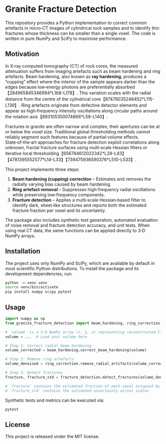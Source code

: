 # Granite Fracture Detection

This repository provides a Python implementation to correct common artefacts in micro‑CT images of cylindrical rock samples and to identify thin fractures whose thickness can be smaller than a single voxel.  The code is written in pure NumPy and SciPy to maximise performance.

## Motivation

In X‑ray computed tomography (CT) of rock cores, the measured attenuation suffers from imaging artefacts such as beam hardening and ring artefacts.  Beam hardening, also known as **ray hardening**, produces a “cupping” effect where the interior of the sample appears darker than the edges because low‑energy photons are preferentially absorbed【284965845346994†L168-L178】.  This variation scales with the radial distance from the centre of the cylindrical core【87478035248452†L115-L139】.  Ring artefacts originate from defective detector elements and appear as high‑frequency intensity oscillations along circular paths around the rotation axis【893105350074866†L58-L140】.

Fractures in granite are often narrow and complex; their apertures can be at or below the voxel size.  Traditional global thresholding methods cannot reliably segment such features because of partial‑volume effects.  State‑of‑the‑art approaches for fracture detection exploit correlations along unknown, fractal fracture surfaces using multi‑scale Hessian filters or iterative local thresholding【656784612022342†L28-L43】【4781395552577†L14-L33】【739475936590376†L510-L533】.

This project implements three steps:

1. **Beam hardening (cupping) correction** – Estimates and removes the radially varying bias caused by beam hardening.
2. **Ring artefact removal** – Suppresses high‑frequency radial oscillations while preserving low‑frequency components.
3. **Fracture detection** – Applies a multi‑scale Hessian‑based filter to identify dark, sheet‑like structures and reports both the estimated fracture fraction per voxel and its uncertainty.

The package also includes synthetic test generation, automated evaluation of noise removal and fracture detection accuracy, and unit tests.  When using real CT data, the same functions can be applied directly to 3‑D NumPy arrays.

## Installation

The project uses only NumPy and SciPy, which are available by default in most scientific Python distributions.  To install the package and its development dependencies, run:

```bash
python -m venv venv
source venv/bin/activate
pip install numpy scipy pytest
```

## Usage

```python
import numpy as np
from granite_fracture_detection import beam_hardening, ring_correction, fracture_detection

# `volume` is a 3‑D NumPy array (z, y, x) representing reconstructed CT intensities
volume = ...  # Load your volume here

# Step 1: Correct radial beam hardening
volume_corrected = beam_hardening.correct_beam_hardening(volume)

# Step 2: Remove ring artefacts
volume_denoised = ring_correction.remove_radial_artifacts(volume_corrected)

# Step 3: Detect fractures
fracture, fracture_std = fracture_detection.detect_fractures(volume_denoised, sigmas=[1.0, 1.5, 2.0])

# `fracture` contains the estimated fraction of each voxel occupied by a fracture (0–1)
# `fracture_std` contains the estimated uncertainty across scales
```

Synthetic tests and metrics can be executed via:

```bash
pytest
```

## License

This project is released under the MIT license.